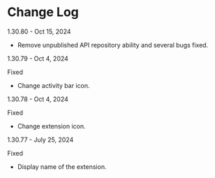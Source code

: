 # Change Log

1.30.80 - Oct 15, 2024

- Remove unpublished API repository ability and several bugs fixed.

1.30.79 - Oct 4, 2024

Fixed
- Change activity bar icon.

1.30.78 - Oct 4, 2024

Fixed
- Change extension icon.

1.30.77 - July 25, 2024

Fixed
- Display name of the extension.

    